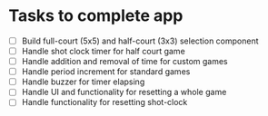# Tasks to complete app

- [ ] Build full-court (5x5) and half-court (3x3) selection component
- [ ] Handle shot clock timer for half court game
- [ ] Handle addition and removal of time for custom games
- [ ] Handle period increment for standard games
- [ ] Handle buzzer for timer elapsing
- [ ] Handle UI and functionality for resetting a whole game
- [ ] Handle functionality for resetting shot-clock